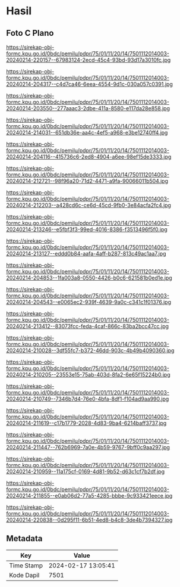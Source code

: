 # Hasil

## Foto C Plano

https://sirekap-obj-formc.kpu.go.id/0bdc/pemilu/pdpr/75/01/11/20/14/7501112014003-20240214-220157--67983124-2ecd-45c4-93bd-93d17a3010fc.jpg

https://sirekap-obj-formc.kpu.go.id/0bdc/pemilu/pdpr/75/01/11/20/14/7501112014003-20240214-204317--c4d7ca46-6eea-4554-9d1c-030a057c0391.jpg

https://sirekap-obj-formc.kpu.go.id/0bdc/pemilu/pdpr/75/01/11/20/14/7501112014003-20240214-203550--277aaac3-2dbe-411a-8580-e117da28e858.jpg

https://sirekap-obj-formc.kpu.go.id/0bdc/pemilu/pdpr/75/01/11/20/14/7501112014003-20240214-214031--651db36e-aa4c-4ef5-a968-e3be12740ff4.jpg

https://sirekap-obj-formc.kpu.go.id/0bdc/pemilu/pdpr/75/01/11/20/14/7501112014003-20240214-204116--415736c6-2ed8-4904-a6ee-98ef15de3333.jpg

https://sirekap-obj-formc.kpu.go.id/0bdc/pemilu/pdpr/75/01/11/20/14/7501112014003-20240214-212721--98f96a20-71d2-4471-a9fa-90066011b504.jpg

https://sirekap-obj-formc.kpu.go.id/0bdc/pemilu/pdpr/75/01/11/20/14/7501112014003-20240214-212203--a428cd6c-ce6d-45cd-9fb0-3e84acfa2fc4.jpg

https://sirekap-obj-formc.kpu.go.id/0bdc/pemilu/pdpr/75/01/11/20/14/7501112014003-20240214-213246--e5fbf3f3-99ed-4016-8386-f3513496f5f0.jpg

https://sirekap-obj-formc.kpu.go.id/0bdc/pemilu/pdpr/75/01/11/20/14/7501112014003-20240214-213127--eddd0b84-aafa-4aff-b287-813c49ac1aa7.jpg

https://sirekap-obj-formc.kpu.go.id/0bdc/pemilu/pdpr/75/01/11/20/14/7501112014003-20240214-204853--1fa003a8-0550-4426-b0c6-621581b0ed1e.jpg

https://sirekap-obj-formc.kpu.go.id/0bdc/pemilu/pdpr/75/01/11/20/14/7501112014003-20240214-204543--e0065ec2-939f-4639-9a0c-c341c1f01376.jpg

https://sirekap-obj-formc.kpu.go.id/0bdc/pemilu/pdpr/75/01/11/20/14/7501112014003-20240214-213412--83073fcc-feda-4caf-866c-83ba2bcc47cc.jpg

https://sirekap-obj-formc.kpu.go.id/0bdc/pemilu/pdpr/75/01/11/20/14/7501112014003-20240214-210028--3df55fc7-b372-46dd-903c-4b49b4090360.jpg

https://sirekap-obj-formc.kpu.go.id/0bdc/pemilu/pdpr/75/01/11/20/14/7501112014003-20240214-210205--23553e15-75ab-403d-8fa2-6e65f15224b0.jpg

https://sirekap-obj-formc.kpu.go.id/0bdc/pemilu/pdpr/75/01/11/20/14/7501112014003-20240214-210749--7346b7d4-76e0-4bfa-8df1-f104ad9aa990.jpg

https://sirekap-obj-formc.kpu.go.id/0bdc/pemilu/pdpr/75/01/11/20/14/7501112014003-20240214-211619--c17b1779-2028-4d83-9ba4-6214baff3737.jpg

https://sirekap-obj-formc.kpu.go.id/0bdc/pemilu/pdpr/75/01/11/20/14/7501112014003-20240214-211447--762b6969-7a0e-4b59-9767-9bff0c9aa297.jpg

https://sirekap-obj-formc.kpu.go.id/0bdc/pemilu/pdpr/75/01/11/20/14/7501112014003-20240214-210959--11a175cf-0169-4d81-9b52-d63c1cf7b2df.jpg

https://sirekap-obj-formc.kpu.go.id/0bdc/pemilu/pdpr/75/01/11/20/14/7501112014003-20240214-211855--e0ab06d2-77a5-4285-bbbe-9c933421eece.jpg

https://sirekap-obj-formc.kpu.go.id/0bdc/pemilu/pdpr/75/01/11/20/14/7501112014003-20240214-220838--0d295f11-6b51-4ed8-b4c8-3de4b7394327.jpg


## Metadata

| Key        | Value               |
| ---------- | ------------------- |
| Time Stamp | 2024-02-17 13:05:41 |
| Kode Dapil | 7501                |




